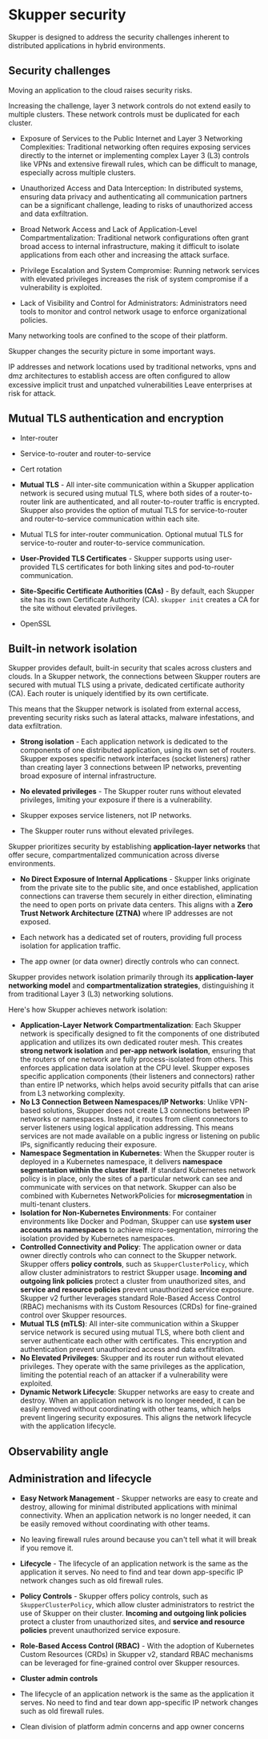 # Skupper security

<!-- Skupper securely connects your services with TLS authentication and -->
<!-- encryption.  See how Skupper enables you to deploy your application -->
<!-- securely across Kubernetes clusters. -->

Skupper is designed to address the security challenges inherent to
distributed applications in hybrid environments.

## Security challenges

Moving an application to the cloud raises security risks.

Increasing the challenge, layer 3 network controls do not extend
easily to multiple clusters.  These network controls must be
duplicated for each cluster.

<!-- Either your -->
<!-- services must be exposed to the public internet, or you must adopt -->
<!-- complex layer 3 network controls like VPNs, firewall rules, and access -->
<!-- policies. -->

- Exposure of Services to the Public Internet and Layer 3 Networking
  Complexities: Traditional networking often requires exposing
  services directly to the internet or implementing complex Layer 3
  (L3) controls like VPNs and extensive firewall rules, which can be
  difficult to manage, especially across multiple clusters.

- Unauthorized Access and Data Interception: In distributed systems,
  ensuring data privacy and authenticating all communication partners
  can be a significant challenge, leading to risks of unauthorized
  access and data exfiltration.

- Broad Network Access and Lack of Application-Level
  Compartmentalization: Traditional network configurations often grant
  broad access to internal infrastructure, making it difficult to
  isolate applications from each other and increasing the attack
  surface.

- Privilege Escalation and System Compromise: Running network services
  with elevated privileges increases the risk of system compromise if
  a vulnerability is exploited.

- Lack of Visibility and Control for Administrators: Administrators
  need tools to monitor and control network usage to enforce
  organizational policies.

Many networking tools are confined to the scope of their platform.

Skupper changes the security picture in some important ways.

IP addresses and network locations used by traditional networks, vpns
and dmz architectures to establish access are often conﬁgured to allow
excessive implicit trust and unpatched vulnerabilities Leave
enterprises at risk for attack.

## Mutual TLS authentication and encryption

- Inter-router
- Service-to-router and router-to-service
- Cert rotation

- **Mutual TLS** - All inter-site communication within a Skupper
  application network is secured using mutual TLS, where both sides of
  a router-to-router link are authenticated, and all router-to-router
  traffic is encrypted.  Skupper also provides the option of mutual
  TLS for service-to-router and router-to-service communication within
  each site.

- Mutual TLS for inter-router communication.  Optional mutual TLS for
  service-to-router and router-to-service communication.

- **User-Provided TLS Certificates** - Skupper supports using
  user-provided TLS certificates for both linking sites and
  pod-to-router communication.

- **Site-Specific Certificate Authorities (CAs)** - By default, each
  Skupper site has its own Certificate Authority (CA). `skupper init`
  creates a CA for the site without elevated privileges.

- OpenSSL

## Built-in network isolation

Skupper provides default, built-in security that scales across
clusters and clouds.  In a Skupper network, the connections between
Skupper routers are secured with mutual TLS using a private, dedicated
certificate authority (CA).  Each router is uniquely identified by its
own certificate.

This means that the Skupper network is isolated from external access,
preventing security risks such as lateral attacks, malware
infestations, and data exfiltration.

- **Strong isolation** - Each application network is dedicated to the
  components of one distributed application, using its own set of
  routers.  Skupper exposes specific network interfaces (socket
  listeners) rather than creating layer 3 connections between IP
  networks, preventing broad exposure of internal infrastructure.

- **No elevated privileges** - The Skupper router runs without
  elevated privileges, limiting your exposure if there is a
  vulnerability.

- Skupper exposes service listeners, not IP networks.
- The Skupper router runs without elevated privileges.

Skupper prioritizes security by establishing **application-layer
networks** that offer secure, compartmentalized communication across
diverse environments.

- **No Direct Exposure of Internal Applications** - Skupper links
  originate from the private site to the public site, and once
  established, application connections can traverse them securely in
  either direction, eliminating the need to open ports on private data
  centers. This aligns with a **Zero Trust Network Architecture
  (ZTNA)** where IP addresses are not exposed.

- Each network has a dedicated set of routers, providing full process
  isolation for application traffic.

- The app owner (or data owner) directly controls who can connect.

Skupper provides network isolation primarily through its **application-layer networking model** and **compartmentalization strategies**, distinguishing it from traditional Layer 3 (L3) networking solutions.

Here's how Skupper achieves network isolation:

*   **Application-Layer Network Compartmentalization**: Each Skupper network is specifically designed to fit the components of one distributed application and utilizes its own dedicated router mesh. This creates **strong network isolation** and **per-app network isolation**, ensuring that the routers of one network are fully process-isolated from others. This enforces application data isolation at the CPU level. Skupper exposes specific application components (their listeners and connectors) rather than entire IP networks, which helps avoid security pitfalls that can arise from L3 networking complexity.
*   **No L3 Connection Between Namespaces/IP Networks**: Unlike VPN-based solutions, Skupper does not create L3 connections between IP networks or namespaces. Instead, it routes from client connectors to server listeners using logical application addressing. This means services are not made available on a public ingress or listening on public IPs, significantly reducing their exposure.
*   **Namespace Segmentation in Kubernetes**: When the Skupper router is deployed in a Kubernetes namespace, it delivers **namespace segmentation within the cluster itself**. If standard Kubernetes network policy is in place, only the sites of a particular network can see and communicate with services on that network. Skupper can also be combined with Kubernetes NetworkPolicies for **microsegmentation** in multi-tenant clusters.
*   **Isolation for Non-Kubernetes Environments**: For container environments like Docker and Podman, Skupper can use **system user accounts as namespaces** to achieve micro-segmentation, mirroring the isolation provided by Kubernetes namespaces.
*   **Controlled Connectivity and Policy**: The application owner or data owner directly controls who can connect to the Skupper network. Skupper offers **policy controls**, such as `SkupperClusterPolicy`, which allow cluster administrators to restrict Skupper usage. **Incoming and outgoing link policies** protect a cluster from unauthorized sites, and **service and resource policies** prevent unauthorized service exposure. Skupper v2 further leverages standard Role-Based Access Control (RBAC) mechanisms with its Custom Resources (CRDs) for fine-grained control over Skupper resources.
*   **Mutual TLS (mTLS)**: All inter-site communication within a Skupper service network is secured using mutual TLS, where both client and server authenticate each other with certificates. This encryption and authentication prevent unauthorized access and data exfiltration.
*   **No Elevated Privileges**: Skupper and its router run without elevated privileges. They operate with the same privileges as the application, limiting the potential reach of an attacker if a vulnerability were exploited.
*   **Dynamic Network Lifecycle**: Skupper networks are easy to create and destroy. When an application network is no longer needed, it can be easily removed without coordinating with other teams, which helps prevent lingering security exposures. This aligns the network lifecycle with the application lifecycle.

## Observability angle

## Administration and lifecycle

- **Easy Network Management** - Skupper networks are easy to create
  and destroy, allowing for minimal distributed applications with
  minimal connectivity. When an application network is no longer
  needed, it can be easily removed without coordinating with other
  teams.

- No leaving firewall rules around because you can't tell what it will
  break if you remove it.

- **Lifecycle** - The lifecycle of an application network is the same
  as the application it serves.  No need to find and tear down
  app-specific IP network changes such as old firewall rules.

- **Policy Controls** - Skupper offers policy controls, such as
  `SkupperClusterPolicy`, which allow cluster administrators to
  restrict the use of Skupper on their cluster. **Incoming and
  outgoing link policies** protect a cluster from unauthorized sites,
  and **service and resource policies** prevent unauthorized service
  exposure.

- **Role-Based Access Control (RBAC)** - With the adoption of
  Kubernetes Custom Resources (CRDs) in Skupper v2, standard RBAC
  mechanisms can be leveraged for fine-grained control over Skupper
  resources.

- **Cluster admin controls**

- The lifecycle of an application network is the same as the
  application it serves.  No need to find and tear down app-specific
  IP network changes such as old firewall rules.

- Clean division of platform admin concerns and app owner concerns
